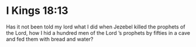 # I Kings 18:13

Has it not been told my lord what I did when Jezebel killed the prophets of the Lord, how I hid a hundred men of the Lord ’s prophets by fifties in a cave and fed them with bread and water?

